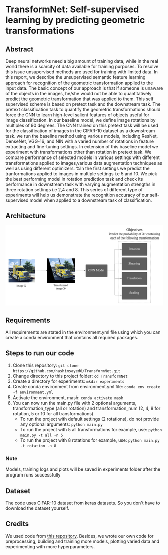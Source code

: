 # TransformNet: Self-supervised learning by predicting geometric transformations

## Abstract
Deep neural networks need a big amount of training data, while in the real world there is a scarcity of data available for training purposes. To resolve this issue unsupervised methods are used for training with limited data. In this report, we describe the unsupervised semantic feature learning approach for recognition of the geometric transformation applied to the input data. The basic concept of our approach is that if someone is unaware of the objects in the images, he/she would not be able to quantitatively predict the geometric transformation that was applied to them. This self supervised  scheme is based on pretext task and the downstream task. The pretext classification task to quantify the geometric transformations should force the CNN to learn high-level salient features of objects useful for image classification. In our baseline model, we define image rotations by multiples of 90 degrees. The CNN trained on this pretext task will be used for the classification of images in the CIFAR-10 dataset as a downstream task. we run the baseline method using various models, including  ResNet, DenseNet, VGG-16, and NIN with a varied number of rotations in feature extracting and fine-tuning settings. In extension of this baseline model we experiment with transformations other than rotation in pretext task. We compare performance of selected models in various settings with different transformations applied to images,various data augmentation techniques as well as using different optimizers. %In the first settings we predict the tranformations applied to images in multiple settings i.e 5 and 10. We pick the best performing model in rotation prediction task and check its performance in downstream task with varying augmentation strengths in three rotation settings i.e 2,4 and 8.
This series of different type of experiments will help us demonstrate the recognition accuracy of our self-supervised model when applied to a downstream task of classification.

## Architecture
![architecture](https://github.com/hashimsayed0/TransformNet/blob/main/architecture.png)

## Requirements
All requirements are stated in the environment.yml file using which you can create a conda environment that contains all required packages.

## Steps to run our code
1. Clone this repository: `git clone https://github.com/hashimsayed0/TransformNet.git`
2. Change directory to this project folder: `cd TransformNet`
3. Create a directory for experiments: `mkdir experiments`
4. Create conda environment from environment.yml file: `conda env create -f environment.yml`
5. Activate the environment, mash: `conda activate mash`
6. You can now run the main.py file with 2 optional arguments, transformation_type (all or rotation) and transformation_num (2, 4, 8 for rotation, 5 or 10 for all transformations)
   - To run the project with default settings (2 rotations), do not provide any optional arguments: `python main.py`
   - To run the project with 5 all transformations for example, use: `python main.py -t all -n 5`
   - To run the project with 8 rotations for example, use: `python main.py -t rotation -n 8`

### Note
Models, training logs and plots will be saved in experiments folder after the program runs successfully

## Dataset
The code uses CIFAR-10 dataset from keras datasets. So you don't have to download the dataset yourself.

## Credits
We used code from [this repository](https://github.com/WaretleR/SelfSupervision). Besides, we wrote our own code for preprocessing, building and training more models, plotting varied data and experimenting with more hyperparameters.
